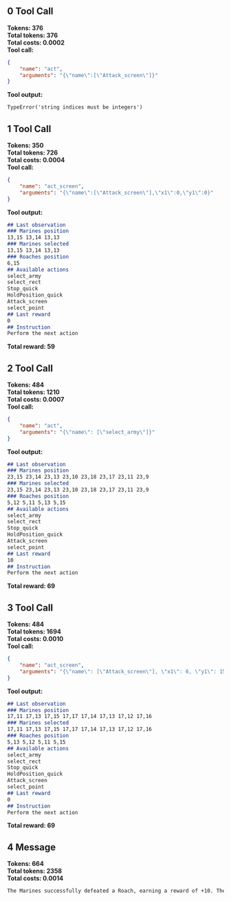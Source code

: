 ## 0 Tool Call
**Tokens: 376**  
**Total tokens: 376**  
**Total costs: 0.0002**  
**Tool call:**  
```json
{
    "name": "act",
    "arguments": "{\"name\":[\"Attack_screen\"]}"
}
```
**Tool output:**  
```markdown
TypeError('string indices must be integers')
```
## 1 Tool Call
**Tokens: 350**  
**Total tokens: 726**  
**Total costs: 0.0004**  
**Tool call:**  
```json
{
    "name": "act_screen",
    "arguments": "{\"name\":[\"Attack_screen\"],\"x1\":0,\"y1\":0}"
}
```
**Tool output:**  
```markdown
## Last observation
### Marines position
13,15 13,14 13,13
### Marines selected
13,15 13,14 13,13
### Roaches position
6,15
## Available actions
select_army
select_rect
Stop_quick
HoldPosition_quick
Attack_screen
select_point
## Last reward
0
## Instruction
Perform the next action
```
**Total reward: 59**  
## 2 Tool Call
**Tokens: 484**  
**Total tokens: 1210**  
**Total costs: 0.0007**  
**Tool call:**  
```json
{
    "name": "act",
    "arguments": "{\"name\": [\"select_army\"]}"
}
```
**Tool output:**  
```markdown
## Last observation
### Marines position
23,15 23,14 23,13 23,10 23,18 23,17 23,11 23,9
### Marines selected
23,15 23,14 23,13 23,10 23,18 23,17 23,11 23,9
### Roaches position
5,12 5,11 5,13 5,15
## Available actions
select_army
select_rect
Stop_quick
HoldPosition_quick
Attack_screen
select_point
## Last reward
10
## Instruction
Perform the next action
```
**Total reward: 69**  
## 3 Tool Call
**Tokens: 484**  
**Total tokens: 1694**  
**Total costs: 0.0010**  
**Tool call:**  
```json
{
    "name": "act_screen",
    "arguments": "{\"name\": [\"Attack_screen\"], \"x1\": 6, \"y1\": 15}"
}
```
**Tool output:**  
```markdown
## Last observation
### Marines position
17,11 17,13 17,15 17,17 17,14 17,13 17,12 17,16
### Marines selected
17,11 17,13 17,15 17,17 17,14 17,13 17,12 17,16
### Roaches position
5,13 5,12 5,11 5,15
## Available actions
select_army
select_rect
Stop_quick
HoldPosition_quick
Attack_screen
select_point
## Last reward
0
## Instruction
Perform the next action
```
**Total reward: 69**  
## 4 Message
**Tokens: 664**  
**Total tokens: 2358**  
**Total costs: 0.0014**  
```markdown
The Marines successfully defeated a Roach, earning a reward of +10. They are now ready for the next action. Let's continue attacking the Roaches.
```
